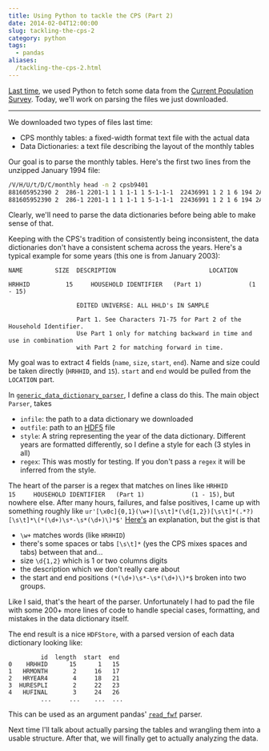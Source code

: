```yaml
---
title: Using Python to tackle the CPS (Part 2)
date: 2014-02-04T12:00:00
slug: tackling-the-cps-2
category: python
tags:
  - pandas
aliases:
  /tackling-the-cps-2.html
---
```


[Last time](http://tomaugspurger.net/blog/2014/01/27/tackling%20the%20cps/), we used Python to fetch some data from the [Current Population Survey](http://www.census.gov/cps/). Today, we'll work on parsing the files we just downloaded.

---

We downloaded two types of files last time:

- CPS monthly tables: a fixed-width format text file with the actual data
- Data Dictionaries: a text file describing the layout of the monthly tables

Our goal is to parse the monthly tables. Here's the first two lines from the unzipped January 1994 file:

```bash
/V/H/U/t/D/C/monthly head -n 2 cpsb9401
881605952390 2  286-1 2201-1 1 1 1-1 1 5-1-1-1  22436991 1 2 1 6 194 2A61 -1 2 2-1-1-1-1 363 1-15240115 3-1 4 0 1-1 2 1-1660 1 2 2 2 6 236 2 8-1 0 1-1 1 1 1 2 1 2 57 57 57 1 0-1 2 5 3-1-1 2-1-1-1-1-1 2-1-1-1-1-1-1-1-1-1-1-1 -1-1-1-1-1-1-1-1-1-1-1 -1-1  169-1-1-1-1-1-1-1-1-1-1-1-1-1-1 -1-1-1-1-1-1-1-1-1-1-1-1-1-1-1-1-1-1-1-1-1-1-1-1-1-1-1-1-1 -1-1-1-1-1-1-1-1-1-1-1-1-1-1-1-1-1-1-1-1-1 2-1 0 4-1-1-1-1-1-1 -1-1-1 0 1 2-1-1-1-1-1-1-1-1-1 -1 -1-1-1 -1 -1-1-1 0-1-1-1-1-1-1-1-1-1-1-1-1-1-1-1-1-1-1-1 0-1-1-1-1-1  -1  -1  -1  0-1-1      0-1-1-1      -1      0-1-1-1-1-1-1-1-1 2-1-1-1-1  22436991        -1         0  22436991  22422317-1         0 0 0 1 0-1 050 0 0 0 011 0 0 0-1-1-1-1 0 0 0-1-1-1-1-1-1 1-1-1-1-1-1-1-1-1-1-1-1-1-1-1-1-1-1-1-1-1 1 1 1 1 1 1 1 1 1 1 1-1-1-1-1-1-1-1-1-1-1-1-1-1-1-1-1-1-1-1 1 1 1-1-1-1
881605952390 2  286-1 2201-1 1 1 1-1 1 5-1-1-1  22436991 1 2 1 6 194 2A61 -1 2 2-1-1-1-1 363 1-15240115 3-1 4 0 1-1 2 3-1580 1 1 1 1 2 239 2 8-1 0 2-1 1 2 1 2 1 2 57 57 57 1 0-1 1 1 1-1-1-1-1-1-1-1-1-1-1-1-1-1-1-1 2-140-1-1 40-1-1-1-1 2-1 2-140-1 40-1   -1 2 5 5-1 2 3 5 2-1-1-1-1-1-1 -1-1-1-1-1-1-1-1-1-1-1-1-1-1-1-1-1-1-1-1-1-1-1-1-1-1-1-1-1 -1-1-1-1-1-1-1-1-1-1-1-1-1-1-1-1-1-1-1-1-1 1-118 1 1 1 4-1-1-1 -1 1-1 1 2-1-1-1-1-1-1-1 4 1242705-1-1-1 -1  3-1-1 1 2 4-1 1 6-1 6-136-1 1 4-110-1 3 1 1 1 0-1-1-1-1  -1-1  -1  -1  0-1-1      0-1-1-1            -10-1-1-1-1-1-1-1-1-1-1-1-1-1  22436991        -1         0  31870604  25650291-1         0 0 0 1 0-1 0 1 0 0 0 0 0 0 0 0-1-1-1-1 0 0-1 1 1 0 1 0 1 1 0 1 1 1 0 1 0 1 1-1-1-1-1-1-1-1-1-1-1-1-1-1-1-1-1-1-1-1-1-1-1 0 0 0-1-1-1-1-1-1-1-1-1-1-1-1-1-1-1-1-1-1-1-1-1-1
```

Clearly, we'll need to parse the data dictionaries before being able to make sense of that.

Keeping with the CPS's tradition of consistently being inconsistent, the data dictionaries don't have a consistent schema across the years. Here's a typical example for some years (this one is from January 2003):

```
NAME         SIZE  DESCRIPTION                          LOCATION

HRHHID          15     HOUSEHOLD IDENTIFIER   (Part 1)             (1 - 15)

                   EDITED UNIVERSE: ALL HHLD's IN SAMPLE

                   Part 1. See Characters 71-75 for Part 2 of the Household Identifier.
                   Use Part 1 only for matching backward in time and use in combination
                   with Part 2 for matching forward in time.
```

My goal was to extract 4 fields (`name`, `size`, `start`, `end`). Name and size could be taken directly (`HRHHID`, and `15`). `start` and `end` would be pulled from the `LOCATION` part.

In [`generic_data_dictionary_parser`](https://github.com/TomAugspurger/dnwr-zlb/blob/master/data_wrangling/cps_wrangling/panel_construction/generic_data_dictionary_parser.py), I define a class do this. The main object `Parser`, takes

- `infile`: the path to a data dictionary we downloaded
- `outfile`: path to an [HDF5](http://pandas.pydata.org/pandas-docs/dev/io.html#hdf5-pytables) file
- `style`: A string representing the year of the data dictionary. Different years are formatted differently, so I define a style for each (3 styles in all)
- `regex`: This was mostly for testing. If you don't pass a `regex` it will be inferred from the style.

The heart of the parser is a regex that matches on lines like `HRHHID          15     HOUSEHOLD IDENTIFIER   (Part 1)             (1 - 15)`, but nowhere else. After many hours, failures, and false positives, I came up with something roughly like `ur'[\x0c]{0,1}(\w+)[\s\t]*(\d{1,2})[\s\t]*(.*?)[\s\t]*\(*(\d+)\s*-\s*(\d+)\)*$'` [Here's](http://regex101.com/r/uH5iH7) an explanation, but the gist is that

- `\w+` matches words (like `HRHHID`)
- there's some spaces or tabs `[\s\t]*` (yes the CPS mixes spaces and tabs) between that and...
- size `\d{1,2}` which is 1 or two columns digits
- the description which we don't really care about
- the start and end positions `(*(\d+)\s*-\s*(\d+)\)*$` broken into two groups.

Like I said, that's the heart of the parser. Unfortunately I had to pad the file with some 200+ more lines of code to handle special cases, formatting, and mistakes in the data dictionary itself.

The end result is a nice `HDFStore`, with a parsed version of each data dictionary looking like:
```
         id  length  start  end
0    HRHHID      15      1   15
1   HRMONTH       2     16   17
2   HRYEAR4       4     18   21
3  HURESPLI       2     22   23
4   HUFINAL       3     24   26
         ...     ...    ...  ...

```

This can be used as an argument pandas' [`read_fwf`](http://pandas.pydata.org/pandas-docs/dev/io.html#files-with-fixed-width-columns) parser.

Next time I'll talk about actually parsing the tables and wrangling them into a usable structure. After that, we will finally get to actually analyzing the data.
